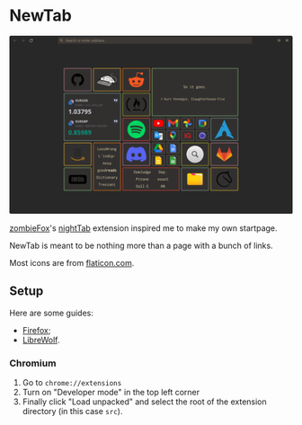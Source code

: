 # NewTab

![](screenshots/NewTab-v1.3.png)

[zombieFox](https://github.com/zombieFox)'s [nightTab](https://github.com/zombieFox/nightTab) extension inspired me to make my own startpage.

NewTab is meant to be nothing more than a page with a bunch of links.

Most icons are from [flaticon.com](https://www.flaticon.com/).

## Setup

Here are some guides:
- [Firefox](https://peterries.net/blog/firefox-set-file-as-home/);
- [LibreWolf](https://codetea.com/a-guide-to-make-librewolf-have-a-different-start-page-for-the-homepage-and-new-tabs/).

### Chromium

1. Go to `chrome://extensions`
2. Turn on "Developer mode" in the top left corner
3. Finally click "Load unpacked" and select the root of the extension directory (in this case `src`).
